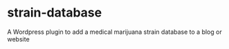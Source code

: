 # strain-database
A Wordpress plugin to add a medical marijuana strain database to a blog or website
